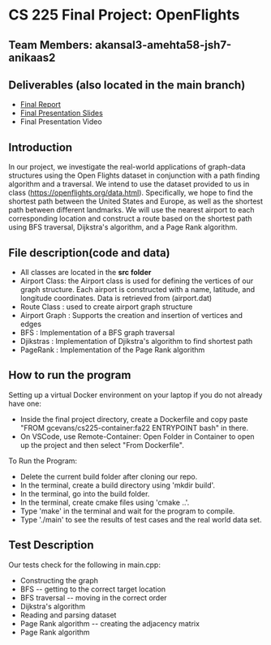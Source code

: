 # CS 225 Final Project: OpenFlights
## Team Members: akansal3-amehta58-jsh7-anikaas2
## Deliverables **(also located in the main branch)**
* [Final Report](https://docs.google.com/document/d/1kjOg-c4Xgn6BW5IbPelN-4nkI0Y-n2Mt81UZM1ifftc/edit?usp=sharing)
* [Final Presentation Slides](https://docs.google.com/presentation/d/1lhA2Qs8EKgJKitI2g0-CC5fffh4ZFWC0PytPVK2guUw/edit?usp=sharing)
* Final Presentation Video
## Introduction 
In our project, we investigate the real-world applications of graph-data structures using the Open Flights dataset in conjunction with a path finding algorithm and a traversal. We intend to use the dataset provided to us in class (https://openflights.org/data.html). Specifically, we hope to find the shortest path between the United States and Europe, as well as the shortest path between different landmarks. We will use the nearest airport to each corresponding location and construct a route based on the shortest path using BFS traversal, Dijkstra's algorithm, and a Page Rank algorithm.
## File description(code and data)
* All classes are located in the **src folder**
* Airport Class: the Airport class is used for defining the vertices of our graph structure. Each airport is constructed with a name, latitude, and longitude coordinates. Data is retrieved from (airport.dat)
* Route Class : used to create airport graph structure
* Airport Graph : Supports the creation and insertion of vertices and edges
* BFS : Implementation of a BFS graph traversal
* Djikstras : Implementation of Djikstra's algorithm to find shortest path
* PageRank : Implementation of the Page Rank algorithm
## How to run the program
Setting up a virtual Docker environment on your laptop if you do not already have one:
* Inside the final project directory, create a Dockerfile and copy paste "FROM gcevans/cs225-container:fa22
ENTRYPOINT bash" in there.
* On VSCode, use Remote-Container: Open Folder in Container to open up the project and then select "From Dockerfile".

To Run the Program:

* Delete the current build folder after cloning our repo.
* In the terminal, create a build directory using 'mkdir build'.
* In the terminal, go into the build folder.
* In the terminal, create cmake files using 'cmake ..'. 
* Type 'make' in the terminal and wait for the program to compile.
* Type './main' to see the results of test cases and the real world data set.
## Test Description
Our tests check for the following in main.cpp:
* Constructing the graph
* BFS -- getting to the correct target location
* BFS traversal -- moving in the correct order
* Dijkstra's algorithm
* Reading and parsing dataset
* Page Rank algorithm -- creating the adjacency matrix
* Page Rank algorithm
